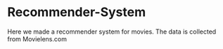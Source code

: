 # Recommender-System
Here we made a recommender system for movies. The data is collected from Movielens.com
